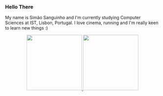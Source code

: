 ### Hello There

My name is Simão Sanguinho and I'm currently studying Computer Sciences at IST, Lisbon, Portugal.
I love cinema, running and I'm really keen to learn new things :)


<div align="center">
  <a href="https://github.com/simaosanguinho">
  <img height="180em" src="https://github-readme-stats.vercel.app/api?username=simaosanguinho&show_icons=false&theme=tokyonight&include_all_commits=true&count_private=true"/>
  <img height="180em" src="https://github-readme-stats.vercel.app/api/top-langs/?username=simaosanguinho&layout=compact&langs_count=7&theme=tokyonight"/>
</div>
